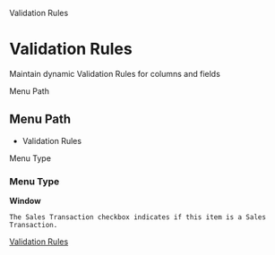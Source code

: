 
Validation Rules
# Validation Rules


Maintain dynamic Validation Rules for columns and fields

Menu Path
## Menu Path



- Validation Rules

Menu Type
### Menu Type

**Window**

```
The Sales Transaction checkbox indicates if this item is a Sales Transaction.
```

[Validation Rules](../../functional-guide/window/window-validation-rules.md)